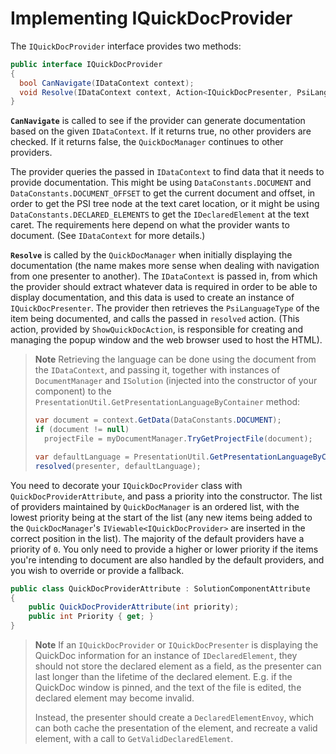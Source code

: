 ---
---

# Implementing IQuickDocProvider

The `IQuickDocProvider` interface provides two methods:

```csharp
public interface IQuickDocProvider
{
  bool CanNavigate(IDataContext context);
  void Resolve(IDataContext context, Action<IQuickDocPresenter, PsiLanguageType> resolved);
}
```

**`CanNavigate`** is called to see if the provider can generate documentation based on the given `IDataContext`. If it returns true, no other providers are checked. If it returns false, the `QuickDocManager` continues to other providers. 
    
The provider queries the passed in `IDataContext` to find data that it needs to provide documentation. This might be using `DataConstants.DOCUMENT` and `DataConstants.DOCUMENT_OFFSET` to get the current document and offset, in order to get the PSI tree node at the text caret location, or it might be using `DataConstants.DECLARED_ELEMENTS` to get the `IDeclaredElement` at the text caret. The requirements here depend on what the provider wants to document. (See `IDataContext` for more details.)

**`Resolve`** is called by the `QuickDocManager` when initially displaying the documentation (the name makes more sense when dealing with navigation from one presenter to another). The `IDataContext` is passed in, from which the provider should extract whatever data is required in order to be able to display documentation, and this data is used to create an instance of `IQuickDocPresenter`. The provider then retrieves the `PsiLanguageType` of the item being documented, and calls the passed in `resolved` action. (This action, provided by `ShowQuickDocAction`, is responsible for creating and managing the popup window and the web browser used to host the HTML).

>**Note** Retrieving the language can be done using the document from the `IDataContext`, and passing it, together with instances of `DocumentManager` and `ISolution` (injected into the constructor of your component) to the `PresentationUtil.GetPresentationLanguageByContainer` method:
>
> ```csharp
> var document = context.GetData(DataConstants.DOCUMENT);
> if (document != null)
>   projectFile = myDocumentManager.TryGetProjectFile(document);
>
> var defaultLanguage = PresentationUtil.GetPresentationLanguageByContainer(projectFile, mySolution);
> resolved(presenter, defaultLanguage);
> ```
  
You need to decorate your `IQuickDocProvider` class with `QuickDocProviderAttribute`, and pass a priority into the constructor. The list of providers maintained by `QuickDocManager` is an ordered list, with the lowest priority being at the start of the list (any new items being added to the `QuickDocManager`'s `IViewable<IQuickDocProvider>` are inserted in the correct position in the list). The majority of the default providers have a priority of `0`. You only need to provide a higher or lower priority if the items you're intending to document are also handled by the default providers, and you wish to override or provide a fallback.

```csharp
public class QuickDocProviderAttribute : SolutionComponentAttribute
{
	public QuickDocProviderAttribute(int priority);
	public int Priority { get; }
}
```

>**Note** If an `IQuickDocProvider` or `IQuickDocPresenter` is displaying the QuickDoc information for an instance of `IDeclaredElement`, they should not store the declared element as a field, as the presenter can last longer than the lifetime of the declared element. E.g. if the QuickDoc window is pinned, and the text of the file is edited, the declared element may become invalid.
>
> Instead, the presenter should create a `DeclaredElementEnvoy`, which can both cache the presentation of the element, and recreate a valid element, with a call to `GetValidDeclaredElement`.
